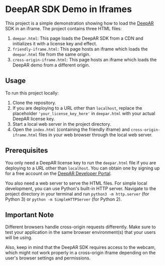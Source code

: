 # DeepAR SDK Demo in Iframes

This project is a simple demonstration showing how to load the [DeepAR](https://www.deepar.ai/) SDK in an iframe. The project contains three HTML files:

1. `deepar.html`: This page loads the DeepAR SDK from a CDN and initializes it with a license key and effect.
2. `friendly-iframe.html`: This page hosts an iframe which loads the `deepar.html` file from the same origin.
3. `cross-origin-iframe.html`: This page hosts an iframe which loads the DeepAR demo from a different origin.

## Usage

To run this project locally:

1. Clone the repository.
2. If you are deploying to a URL other than `localhost`, replace the placeholder `'your_license_key_here'` in `deepar.html` with your actual DeepAR license key.
3. Start a local web server in the project directory.
4. Open the `index.html` (containing the friendly iframe) and `cross-origin-iframe.html` files in your web browser through the local web server.

## Prerequisites

You only need a DeepAR license key to run the `deepar.html` file if you are deploying to a URL other than `localhost`. You can obtain one by signing up for a free account on the [DeepAR Developer Portal](https://developer.deepar.ai/).

You also need a web server to serve the HTML files. For simple local development, you can use Python's built-in HTTP server. Navigate to the project directory in your terminal and run `python3 -m http.server` (for Python 3) or `python -m SimpleHTTPServer` (for Python 2).

## Important Note

Different browsers handle cross-origin requests differently. Make sure to test your application in the same browser environment(s) that your users will be using.

Also, keep in mind that the DeepAR SDK requires access to the webcam, which might not work properly in a cross-origin iframe depending on the user's browser settings and permissions.
